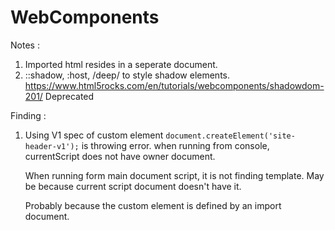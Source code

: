 # WebComponents

Notes :
1. Imported html resides in a seperate document.
2. ::shadow, :host, /deep/ to style shadow elements. https://www.html5rocks.com/en/tutorials/webcomponents/shadowdom-201/ Deprecated 


Finding :
1. Using V1 spec of custom element `document.createElement('site-header-v1');` is throwing error.
	when running from console, currentScript does not have owner document.

	When running form main document script, it is not finding template. May be because current script document doesn't have it.

	Probably because the custom element is defined by an import document.

